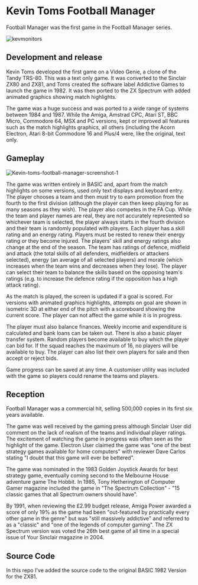 # Kevin Toms Football Manager

Football Manager was the first game in the Football Manager series.

![kevmonitors](https://user-images.githubusercontent.com/14840708/139450605-06502aa3-1144-4945-bc96-0f7082456a3f.jpg)

## Development and release

Kevin Toms developed the first game on a Video Genie, a clone of the Tandy TRS-80. This was a text only game. It was converted to the Sinclair ZX80 and ZX81, and Toms created the software label Addictive Games to launch the game in 1982. It was then ported to the ZX Spectrum with added animated graphics showing match highlights.

The game was a huge success and was ported to a wide range of systems between 1984 and 1987. While the Amiga, Amstrad CPC, Atari ST, BBC Micro, Commodore 64, MSX and PC versions, kept or improved all features such as the match highlights graphics, all others (including the Acorn Electron, Atari 8-bit Commodore 16 and Plus/4 were, like the original, text only.

## Gameplay

![Kevin-toms-football-manager-screenshot-1](https://user-images.githubusercontent.com/14840708/139448284-9d290825-2143-449c-bc77-f62dd3bb78bd.png)

The game was written entirely in BASIC and, apart from the match highlights on some versions, used only text displays and keyboard entry. The player chooses a team and then must try to earn promotion from the fourth to the first division (although the player can then keep playing for as many seasons as they wish). The player also competes in the FA Cup. While the team and player names are real, they are not accurately represented so whichever team is selected, the player always starts in the fourth division and their team is randomly populated with players. Each player has a skill rating and an energy rating. Players must be rested to renew their energy rating or they become injured. The players' skill and energy ratings also change at the end of the season. The team has ratings of defence, midfield and attack (the total skills of all defenders, midfielders or attackers selected), energy (an average of all selected players) and morale (which increases when the team wins and decreases when they lose). The player can select their team to balance the skills based on the opposing team's ratings (e.g. to increase the defence rating if the opposition has a high attack rating).

As the match is played, the screen is updated if a goal is scored. For versions with animated graphics highlights, attempts on goal are shown in isometric 3D at either end of the pitch with a scoreboard showing the current score. The player can not affect the game while it is in progress.

The player must also balance finances. Weekly income and expenditure is calculated and bank loans can be taken out. There is also a basic player transfer system. Random players become available to buy which the player can bid for. If the squad reaches the maximum of 16, no players will be available to buy. The player can also list their own players for sale and then accept or reject bids.

Game progress can be saved at any time. A customiser utility was included with the game so players could rename the teams and players.

## Reception

Football Manager was a commercial hit, selling 500,000 copies in its first six years available.

The game was well received by the gaming press although Sinclair User did comment on the lack of realism of the teams and individual player ratings. The excitement of watching the game in progress was often seen as the highlight of the game. Electron User claimed the game was "one of the best strategy games available for home computers" with reviewer Dave Carlos stating "I doubt that this game will ever be bettered".

The game was nominated in the 1983 Golden Joystick Awards for best strategy game, eventually coming second to the Melbourne House adventure game The Hobbit. In 1985, Tony Hetherington of Computer Gamer magazine included the game in "The Spectrum Collection" - "15 classic games that all Spectrum owners should have".

By 1991, when reviewing the £2.99 budget release, Amiga Power awarded a score of only 19% as the game had been "out-featured by practically every other game in the genre" but was "still massively addictive" and referred to as a "classic" and "one of the legends of computer gaming". The ZX Spectrum version was voted the 26th best game of all time in a special issue of Your Sinclair magazine in 2004.

## Source Code

In this repo I've added the source code to the original BASIC 1982 Version for the ZX81.
